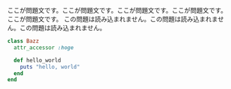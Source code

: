 ここが問題文です。ここが問題文です。ここが問題文です。ここが問題文です。ここが問題文です。
この問題は読み込まれません。この問題は読み込まれません。この問題は読み込まれません。

```ruby
class Bazz
  attr_accessor :hoge

  def hello_world
    puts "hello, world"
  end
end
```
